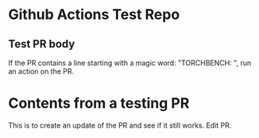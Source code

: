 # Github Actions Test Repo

## Test PR body

If the PR contains a line starting with a magic word: "TORCHBENCH: ", run an action on the PR.

# Contents from a testing PR
This is to create an update of the PR and see if it still works.
Edit PR.
